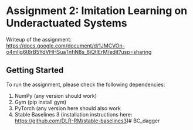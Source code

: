 # Assignment 2: Imitation Learning on Underactuated Systems

Writeup of the assignment: https://docs.google.com/document/d/1JMCVOn-o4mIlg6t8rB5YdVHHSuaTnfiN8s_8iQtlErM/edit?usp=sharing

## Getting Started
To run the assignment, please check the following dependencies:
1. NumPy (any version should work)
2. Gym (pip install gym)
3. PyTorch (any version here should also work
4. Stable Baselines 3 (installation instructions here: https://github.com/DLR-RM/stable-baselines3)# BC_dagger
